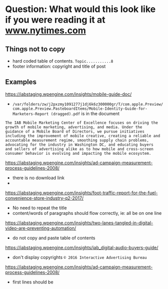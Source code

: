 # Question: What would this look like if you were reading it at www.nytimes.com


## Things not to copy

* hard coded table of contents. `Topic...........8`
* footer information: copyright and title of post


## Examples
https://iabstaging.wpengine.com/insights/mobile-guide-doc/

* `/var/folders/zw/j2pxzmy1091277j1dj6k6z300000gr/T/com.apple.Preview/com.apple.Preview.PasteboardItems/Mobile-Identity-Guide-for-Marketers-Report (dragged).pdf` is in the document

```
The IAB Mobile Marketing Center of Excellence focuses on driving the growth of mobile marketing, advertising, and media. Under the
guidance of a Mobile Board of Directors, we pursue initiatives including the improvement of mobile creative, creating a reliable and
accountable measurement regime, smoothing supply chain problems, advocating for the industry in Washington DC, and educating buyers
and sellers of advertising alike as to how mobile and cross-screen consumer behavior is evolving and impacting the mobile ecosystem.
```

https://iabstaging.wpengine.com/insights/ad-campaign-measurement-process-guidelines-2008/

* there is no download link
* 


https://iabstaging.wpengine.com/insights/foot-traffic-report-for-the-fuel-convenience-store-industry-q2-2017/

* No need to repeat the title
* content/words of paragraphs should flow correctly, ie: all be on one line

https://iabstaging.wpengine.com/insights/two-lanes-tangled-in-digital-video-are-preventing-automation/

* do not copy and paste table of contents



https://iabstaging.wpengine.com/insights/iab_digital-audio-buyers-guide/

* don't display copyrights `© 2016 Interactive Advertising Bureau`



https://iabstaging.wpengine.com/insights/ad-campaign-measurement-process-guidelines-2008/

* first lines should be 